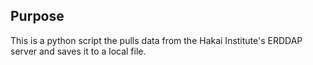 ## Purpose

This is a python script the pulls data from the Hakai Institute's ERDDAP server and saves it to a local file.